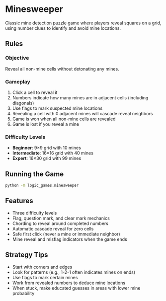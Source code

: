 # Minesweeper

Classic mine detection puzzle game where players reveal squares on a grid, using number clues to identify and avoid mine
locations.

## Rules

### Objective

Reveal all non-mine cells without detonating any mines.

### Gameplay

1. Click a cell to reveal it
1. Numbers indicate how many mines are in adjacent cells (including diagonals)
1. Use flags to mark suspected mine locations
1. Revealing a cell with 0 adjacent mines will cascade reveal neighbors
1. Game is won when all non-mine cells are revealed
1. Game is lost if you reveal a mine

### Difficulty Levels

- **Beginner**: 9×9 grid with 10 mines
- **Intermediate**: 16×16 grid with 40 mines
- **Expert**: 16×30 grid with 99 mines

## Running the Game

```bash
python -m logic_games.minesweeper
```

## Features

- Three difficulty levels
- Flag, question mark, and clear mark mechanics
- Chording to reveal around completed numbers
- Automatic cascade reveal for zero cells
- Safe first click (never a mine or immediate neighbor)
- Mine reveal and misflag indicators when the game ends

## Strategy Tips

- Start with corners and edges
- Look for patterns (e.g., 1-2-1 often indicates mines on ends)
- Use flags to mark certain mines
- Work from revealed numbers to deduce mine locations
- When stuck, make educated guesses in areas with lower mine probability
